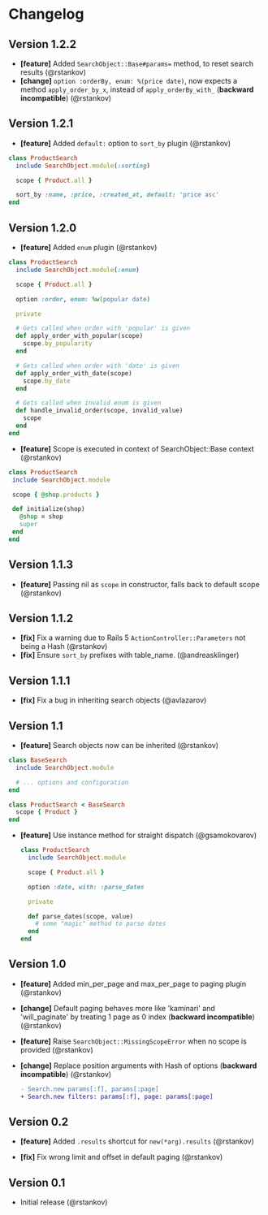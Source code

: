 # Changelog


## Version 1.2.2

* __[feature]__ Added `SearchObject::Base#params=` method, to reset search results (@rstankov)
* __[change]__ `option :orderBy, enum: %(price date)`, now expects a method `apply_order_by_x`, instead of `apply_orderBy_with_` (__backward incompatible__) (@rstankov)

## Version 1.2.1

* __[feature]__ Added `default:` option to `sort_by` plugin (@rstankov)

```ruby
class ProductSearch
  include SearchObject.module(:sorting)

  scope { Product.all }

  sort_by :name, :price, :created_at, default: 'price asc'
end
```

## Version 1.2.0

* __[feature]__ Added `enum` plugin (@rstankov)

```ruby
class ProductSearch
  include SearchObject.module(:enum)

  scope { Product.all }

  option :order, enum: %w(popular date)

  private

  # Gets called when order with 'popular' is given
  def apply_order_with_popular(scope)
    scope.by_popularity
  end

  # Gets called when order with 'date' is given
  def apply_order_with_date(scope)
    scope.by_date
  end

  # Gets called when invalid enum is given
  def handle_invalid_order(scope, invalid_value)
    scope
  end
end
```

* __[feature]__ Scope is executed  in context of SearchObject::Base context (@rstankov)

 ```ruby
class ProductSearch
  include SearchObject.module

  scope { @shop.products }

  def initialize(shop)
    @shop = shop
    super
  end
end
```

## Version 1.1.3

* __[feature]__ Passing nil as `scope` in constructor, falls back to default scope (@rstankov)

## Version 1.1.2

* __[fix]__ Fix a warning due to Rails 5 `ActionController::Parameters` not being a Hash (@rstankov)
* __[fix]__ Ensure `sort_by` prefixes with table_name. (@andreasklinger)

## Version 1.1.1

* __[fix]__ Fix a bug in inheriting search objects (@avlazarov)

## Version 1.1

* __[feature]__ Search objects now can be inherited  (@rstankov)

 ```ruby
 class BaseSearch
   include SearchObject.module

   # ... options and configuration
 end

 class ProductSearch < BaseSearch
   scope { Product }
 end
 ```

* __[feature]__ Use instance method for straight dispatch (@gsamokovarov)

  ```ruby
  class ProductSearch
    include SearchObject.module

    scope { Product.all }

    option :date, with: :parse_dates

    private

    def parse_dates(scope, value)
      # some "magic" method to parse dates
    end
  end
  ```

## Version 1.0

* __[feature]__ Added min_per_page and max_per_page to paging plugin (@rstankov)

* __[change]__ Default paging behaves more like 'kaminari' and 'will_paginate' by treating 1 page as 0 index (__backward incompatible__) (@rstankov)

* __[feature]__ Raise `SearchObject::MissingScopeError` when no scope is provided (@rstankov)

* __[change]__ Replace position arguments with Hash of options (__backward incompatible__) (@rstankov)

  ```diff
  - Search.new params[:f], params[:page]
  + Search.new filters: params[:f], page: params[:page]
  ```

## Version 0.2

* __[feature]__ Added `.results` shortcut for `new(*arg).results` (@rstankov)

* __[fix]__ Fix wrong limit and offset in default paging (@rstankov)

## Version 0.1

* Initial release (@rstankov)

